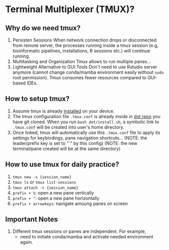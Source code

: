 # Terminal Multiplexer (TMUX)?

## Why do we need tmux?
1. Persisten Sessions
   When network connection drops or disconnected from remote server, the processes running inside a tmux
   session (e.g, bioinformatic pipelines, installations, R sessions etc.) will continue running.
2. Multitasking and Organization
   Tmux allows to run multiple panes...
3. Lightweight Alternative to GUI Tools
   Don't need to use Rstudio server anymore (cannot change conda/mamba environment easily without `sudo`
   root permission). Tmux consumes fewer resources compared to GUI-based IDEs.

## How to setup tmux?
1. Assume tmux is already [installed](https://github.com/tmux/tmux/wiki/Installing) on your device.
2. The tmux configuration file `.tmux.conf` is already inside in [dot repo](https://github.com/djhshih/dot)
   you have git cloned. When you run `bash dot/install.sh`, a symbolic link to `.tmux.conf` will be created
   into user's home directory.
4. Once linked, tmux will automatically use this `.tmux.conf` file to apply its settings for keybindings,
   pane navigation shortcuts...
   (NOTE: the leader/prefix key is set to "`" by this config)
   (NOTE: the new terminal/pane created will be at the same directory)

## How to use tmux for daily practice?
1. `tmux new -s {session_name}`
2. `tmux ls` or `tmux list-sessions`
3. `tmux attach -t {session_name}`
4. `prefix + %`: open a new pane vertically
5. `prefix + "`: open a new pane horizontally
6. `prefix + arrowkeys`: navigate amoung panes on screen

## Important Notes
1. Different tmux sessions or panes are independent. For example,
   * need to initiate conda/mamba and activate needed environment again.

